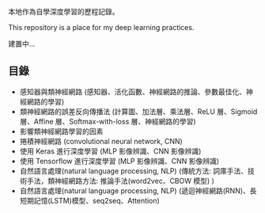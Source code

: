 本地作為自學深度學習的歷程記錄。

This repository is a place for my deep learning practices.

建置中...

## 目錄
- 感知器與類神經網路 (感知器、活化函數、神經網路的推論、參數最佳化、神經網路的學習) 
- 類神經網路的誤差反向傳播法 (計算圖、加法層、乘法層、ReLU 層、Sigmoid 層、Affine 層、Softmax-with-loss 層、神經網路的學習)
- 影響類神經網路學習的因素
- 捲積神經網路 (convolutional neural network, CNN)
- 使用 Keras 進行深度學習 (MLP 影像辨識、CNN 影像辨識)
- 使用 Tensorflow 進行深度學習 (MLP 影像辨識、CNN 影像辨識)
- 自然語言處理(natural language processing, NLP) (傳統方法: 詞庫手法、技術手法，類神經網路方法: 推論手法(word2vec、CBOW 模型) )
- 自然語言處理(natural language processing, NLP) (遞迴神經網路(RNN)、長短期記憶(LSTM)模型、seq2seq、Attention)
